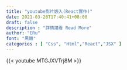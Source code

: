 ```yaml
---
title: "youtube影片嵌入(React實作)"
date: 2021-03-26T17:40:41+08:00
draft: false
description : "詳情請看 Read More"
author: "ERu"
font: "黑體"
categories : [ "Css", "Html","React","JSX" ] 
---
```


{{< youtube MTGJXVTrj8M >}}

